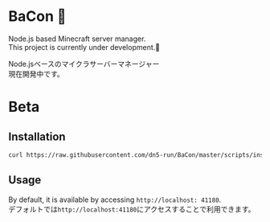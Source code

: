 # BaCon 🥓
Node.js based Minecraft server manager.  
This project is currently under development.🚧  

Node.jsベースのマイクラサーバーマネージャー  
現在開発中です。  

# Beta
## Installation
```bash
curl https://raw.githubusercontent.com/dn5-run/BaCon/master/scripts/install.sh | bash
```

## Usage
By default, it is available by accessing `http://localhost: 41180`.  
デフォルトでは`http://localhost:41180`にアクセスすることで利用できます。  
